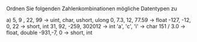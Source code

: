 Ordnen Sie folgenden Zahlenkombinationen mögliche Datentypen zu

a)
5, 9 , 22, 99 -> uint, char, ushort, ulong
0, 7.3, 12, 77.59 -> float
-127, -12, 0, 22 -> short, int
31, 92, -259, 302012 -> int
'a', 'c', 'i' -> char
151 / 3.0 -> float, double
-931,-7, 0 -> short, int
